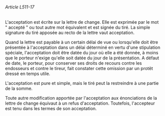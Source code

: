 ###### Article L511-17

L'acceptation est écrite sur la lettre de change. Elle est exprimée par le mot " accepté " ou tout autre mot équivalent et est signée du tiré. La simple signature du tiré apposée au recto de la lettre vaut acceptation.

Quand la lettre est payable à un certain délai de vue ou lorsqu'elle doit être présentée à l'acceptation dans un délai déterminé en vertu d'une stipulation spéciale, l'acceptation doit être datée du jour où elle a été donnée, à moins que le porteur n'exige qu'elle soit datée du jour de la présentation. A défaut de date, le porteur, pour conserver ses droits de recours contre les endosseurs et contre le tireur, fait constater cette omission par un protêt dressé en temps utile.

L'acceptation est pure et simple, mais le tiré peut la restreindre à une partie de la somme.

Toute autre modification apportée par l'acceptation aux énonciations de la lettre de change équivaut à un refus d'acceptation. Toutefois, l'accepteur est tenu dans les termes de son acceptation.

